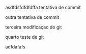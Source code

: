 asdfdsfdfdfdffa tentativa de commit

 outra tentativa de commit



 terceira modificaçao do git


 quarto teste de git

 adfdafafs